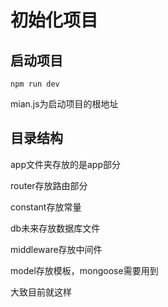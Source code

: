 # 初始化项目

## 启动项目

~~~
npm run dev
~~~

mian.js为启动项目的根地址

## 目录结构

app文件夹存放的是app部分

router存放路由部分

constant存放常量

db未来存放数据库文件

middleware存放中间件

model存放模板，mongoose需要用到

大致目前就这样







